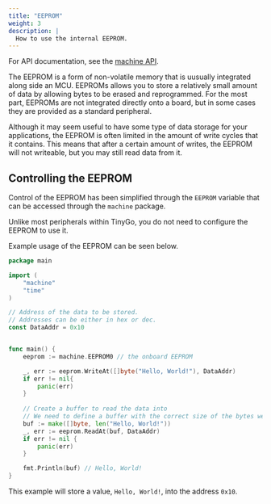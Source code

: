 ```yaml
---
title: "EEPROM"
weight: 3
description: |
  How to use the internal EEPROM.
---
```


For API documentation, see the [machine API](../../../reference/machine#eeprom).

The EEPROM is a form of non-volatile memory that is uusually integrated along side an MCU. EEPROMs allows you to store a relatively small amount of data by allowing bytes to be erased and reprogrammed. For the most part, EEPROMs are not integrated directly onto a board, but in some cases they are provided as a standard peripheral.

Although it may seem useful to have some type of data storage for your applications, the EEPROM is often limited in the amount of write cycles that it contains. This means that after a certain amount of writes, the EEPROM will not writeable, but you may still read data from it.

## Controlling the EEPROM

Control of the EEPROM has been simplified through the `EEPROM` variable that can be accessed through the `machine` package.

Unlike most peripherals within TinyGo, you do not need to configure the EEPROM to use it.

Example usage of the EEPROM can be seen below.

```go
package main

import (
    "machine"
    "time"
)

// Address of the data to be stored.
// Addresses can be either in hex or dec.
const DataAddr = 0x10 


func main() {
    eeprom := machine.EEPROM0 // the onboard EEPROM

    _, err := eeprom.WriteAt([]byte("Hello, World!"), DataAddr)
    if err != nil{
        panic(err)
    }
    
    // Create a buffer to read the data into
    // We need to define a buffer with the correct size of the bytes we want to read.
    buf := make([]byte, len("Hello, World!"))
    _, err := eeprom.ReadAt(buf, DataAddr)
    if err != nil {
        panic(err)
    }

    fmt.Println(buf) // Hello, World!
}
```

This example will store a value, `Hello, World!`, into the address `0x10`.
